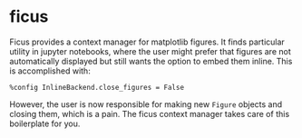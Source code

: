 # ficus

Ficus provides a context manager for matplotlib figures. It finds particular utility in jupyter
notebooks, where the user might prefer that figures are not automatically displayed but still wants
the option to embed them inline. This is accomplished with:

    %config InlineBackend.close_figures = False

However, the user is now responsible for making new `Figure` objects and closing them, which is a
pain. The ficus context manager takes care of this boilerplate for you.
